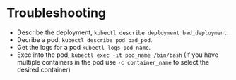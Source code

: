 # Troubleshooting

- Describe the deployment, `kubectl describe deployment bad_deployment`.
- Decribe a pod, `kubectl describe pod bad_pod`.
- Get the logs for a pod `kubectl logs pod_name`.
- Exec into the pod, `kubectl exec -it pod_name /bin/bash` (If you have multiple containers in the pod use `-c container_name` to select the desired container)